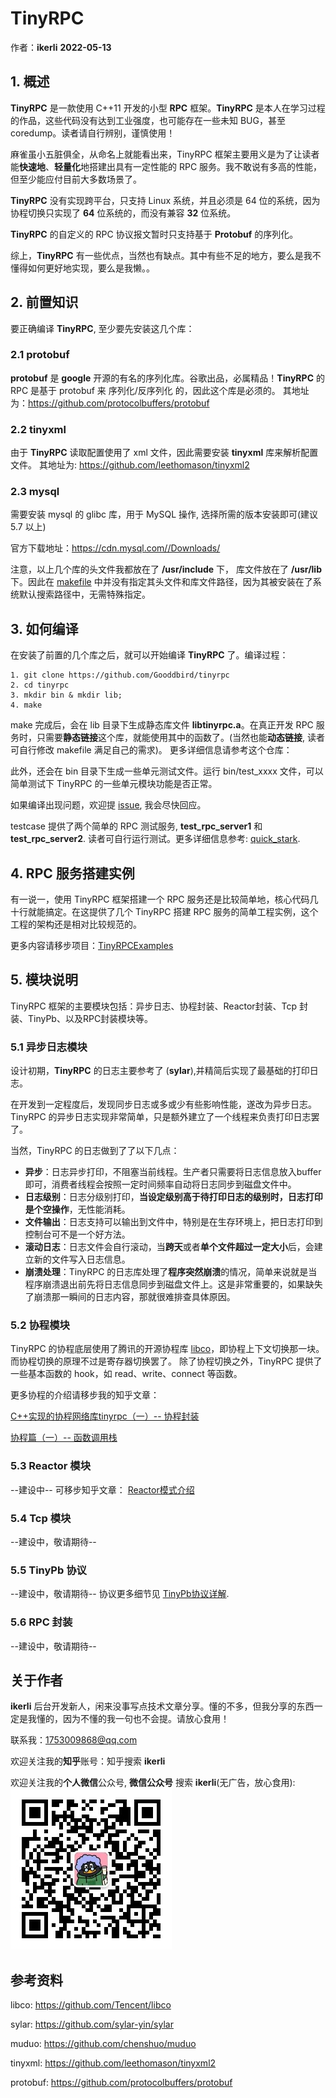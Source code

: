 # TinyRPC
作者：**ikerli**  **2022-05-13**
## 1. 概述
**TinyRPC** 是一款使用 C++11 开发的小型 **RPC** 框架。**TinyRPC** 是本人在学习过程的作品，这些代码没有达到工业强度，也可能存在一些未知 BUG，甚至 coredump。读者请自行辨别，谨慎使用！

麻雀虽小五脏俱全，从命名上就能看出来，TinyRPC 框架主要用义是为了让读者能**快速地**、**轻量化**地搭建出具有一定性能的 RPC 服务。我不敢说有多高的性能，但至少能应付目前大多数场景了。

**TinyRPC** 没有实现跨平台，只支持 Linux 系统，并且必须是 64 位的系统，因为协程切换只实现了 **64** 位系统的，而没有兼容 **32** 位系统。

**TinyRPC** 的自定义的 RPC 协议报文暂时只支持基于 **Protobuf** 的序列化。

综上，**TinyRPC** 有一些优点，当然也有缺点。其中有些不足的地方，要么是我不懂得如何更好地实现，要么是我懒。。

## 2. 前置知识
要正确编译 **TinyRPC**, 至少要先安装这几个库：

### 2.1 protobuf
**protobuf** 是 **google** 开源的有名的序列化库。谷歌出品，必属精品！**TinyRPC** 的 RPC 是基于 protobuf 来 序列化/反序列化 的，因此这个库是必须的。
其地址为：https://github.com/protocolbuffers/protobuf

### 2.2 tinyxml
由于 **TinyRPC** 读取配置使用了 xml 文件，因此需要安装 **tinyxml** 库来解析配置文件。
其地址为: https://github.com/leethomason/tinyxml2

### 2.3 mysql
需要安装 mysql 的 glibc 库，用于 MySQL 操作, 选择所需的版本安装即可(建议 5.7 以上)

官方下载地址：https://cdn.mysql.com//Downloads/



注意，以上几个库的头文件我都放在了 **/usr/include** 下， 库文件放在了 **/usr/lib** 下。因此在 [makefile](./makefile) 中并没有指定其头文件和库文件路径，因为其被安装在了系统默认搜索路径中，无需特殊指定。


## 3. 如何编译
在安装了前置的几个库之后，就可以开始编译 **TinyRPC** 了。编译过程：
```
1. git clone https://github.com/Gooddbird/tinyrpc
2. cd tinyrpc
3. mkdir bin & mkdir lib;
4. make
```
make 完成后，会在 lib 目录下生成静态库文件 **libtinyrpc.a**。在真正开发 RPC 服务时，只需要**静态链接**这个库，就能使用其中的函数了。(当然也能**动态链接**, 读者可自行修改 makefile 满足自己的需求)。
更多详细信息请参考这个仓库：

此外，还会在 bin 目录下生成一些单元测试文件。运行 bin/test_xxxx 文件，可以简单测试下 TinyRPC 的一些单元模块功能是否正常。

如果编译出现问题，欢迎提 [issue](https://github.com/Gooddbird/tinyrpc/issues/), 我会尽快回应。

testcase 提供了两个简单的 RPC 测试服务, **test_rpc_server1** 和 **test_rpc_server2**. 读者可自行运行测试。更多详细信息参考: [quick_stark](./quick_rpc_test.md).

## 4. RPC 服务搭建实例
有一说一，使用 TinyRPC 框架搭建一个 RPC 服务还是比较简单地，核心代码几十行就能搞定。在这提供了几个 TinyRPC 搭建 RPC 服务的简单工程实例，这个工程的架构还是相对比较规范的。

更多内容请移步项目：[TinyRPCExamples](https://github.com/Gooddbird/TinyRPCExamples)

## 5. 模块说明
TinyRPC 框架的主要模块包括：异步日志、协程封装、Reactor封装、Tcp 封装、TinyPb、以及RPC封装模块等。

### 5.1 异步日志模块
设计初期，**TinyRPC** 的日志主要参考了 (**sylar**),并精简后实现了最基础的打印日志。

在开发到一定程度后，发现同步日志或多或少有些影响性能，遂改为异步日志。TinyRPC 的异步日志实现非常简单，只是额外建立了一个线程来负责打印日志罢了。

当然，TinyRPC 的日志做到了了以下几点：
- **异步**：日志异步打印，不阻塞当前线程。生产者只需要将日志信息放入buffer即可，消费者线程会按照一定时间频率自动将日志同步到磁盘文件中。
- **日志级别**：日志分级别打印，**当设定级别高于待打印日志的级别时，日志打印是个空操作**，无性能消耗。
- **文件输出**：日志支持可以输出到文件中，特别是在生存环境上，把日志打印到控制台可不是一个好方法。
- **滚动日志**：日志文件会自行滚动，当**跨天**或者**单个文件超过一定大小**后，会建立新的文件写入日志信息。
- **崩溃处理**：TinyRPC 的日志库处理了**程序突然崩溃**的情况，简单来说就是当程序崩溃退出前先将日志信息同步到磁盘文件上。这是非常重要的，如果缺失了崩溃那一瞬间的日志内容，那就很难排查具体原因。

### 5.2 协程模块
TinyRPC 的协程底层使用了腾讯的开源协程库 [libco](https://github.com/Tencent/libco)，即协程上下文切换那一块。而协程切换的原理不过是寄存器切换罢了。
除了协程切换之外，TinyRPC 提供了一些基本函数的 hook，如 read、write、connect 等函数。

更多协程的介绍请移步我的知乎文章：

[C++实现的协程网络库tinyrpc（一）-- 协程封装](https://zhuanlan.zhihu.com/p/466349082)

[协程篇（一）-- 函数调用栈](https://zhuanlan.zhihu.com/p/462968883)

### 5.3 Reactor 模块
--建设中--
可移步知乎文章：
[Reactor模式介绍](https://zhuanlan.zhihu.com/p/428693405)

### 5.4 Tcp 模块
--建设中，敬请期待--

### 5.5 TinyPb 协议
--建设中，敬请期待--
协议更多细节见 [TinyPb协议详解](./tinypb_protocal.md).

### 5.6 RPC 封装
--建设中，敬请期待--




## 关于作者
**ikerli**
后台开发新人，闲来没事写点技术文章分享。懂的不多，但我分享的东西一定是我懂的，因为不懂的我一句也不会提。请放心食用！

联系我：1753009868@qq.com

欢迎关注我的**知乎**账号：知乎搜索 **ikerli**

欢迎关注我的**个人微信**公众号, **微信公众号** 搜索 **ikerli**(无广告，放心食用):
![](./code.jpg)



## 参考资料
libco: https://github.com/Tencent/libco

sylar: https://github.com/sylar-yin/sylar

muduo: https://github.com/chenshuo/muduo

tinyxml: https://github.com/leethomason/tinyxml2

protobuf: https://github.com/protocolbuffers/protobuf


